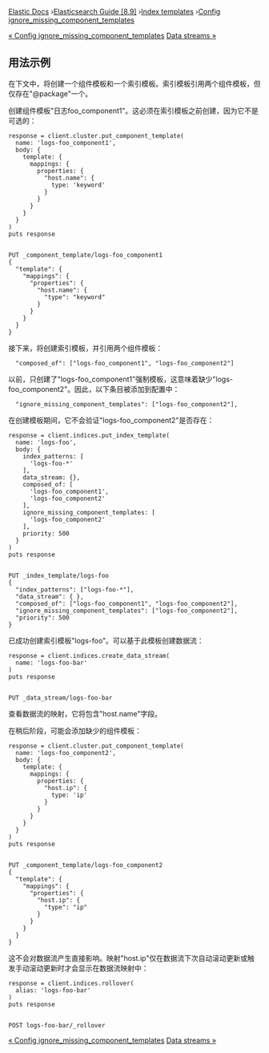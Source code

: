 

[Elastic Docs](/guide/) ›[Elasticsearch Guide [8.9]](index.md) ›[Index
templates](index-templates.md) ›[Config
ignore_missing_component_templates](ignore_missing_component_templates.md)

[« Config
ignore_missing_component_templates](ignore_missing_component_templates.md)
[Data streams »](data-streams.md)

## 用法示例

在下文中，将创建一个组件模板和一个索引模板。索引模板引用两个组件模板，但仅存在"@package"一个。

创建组件模板"日志foo_component1"。这必须在索引模板之前创建，因为它不是可选的：

    
    
    response = client.cluster.put_component_template(
      name: 'logs-foo_component1',
      body: {
        template: {
          mappings: {
            properties: {
              "host.name": {
                type: 'keyword'
              }
            }
          }
        }
      }
    )
    puts response
    
    
    PUT _component_template/logs-foo_component1
    {
      "template": {
        "mappings": {
          "properties": {
            "host.name": {
              "type": "keyword"
            }
          }
        }
      }
    }

接下来，将创建索引模板，并引用两个组件模板：

    
    
      "composed_of": ["logs-foo_component1", "logs-foo_component2"]

以前，只创建了"logs-foo_component1"强制模板，这意味着缺少"logs-foo_component2"。因此，以下条目被添加到配置中：

    
    
      "ignore_missing_component_templates": ["logs-foo_component2"],

在创建模板期间，它不会验证"logs-foo_component2"是否存在：

    
    
    response = client.indices.put_index_template(
      name: 'logs-foo',
      body: {
        index_patterns: [
          'logs-foo-*'
        ],
        data_stream: {},
        composed_of: [
          'logs-foo_component1',
          'logs-foo_component2'
        ],
        ignore_missing_component_templates: [
          'logs-foo_component2'
        ],
        priority: 500
      }
    )
    puts response
    
    
    PUT _index_template/logs-foo
    {
      "index_patterns": ["logs-foo-*"],
      "data_stream": { },
      "composed_of": ["logs-foo_component1", "logs-foo_component2"],
      "ignore_missing_component_templates": ["logs-foo_component2"],
      "priority": 500
    }

已成功创建索引模板"logs-foo"。可以基于此模板创建数据流：

    
    
    response = client.indices.create_data_stream(
      name: 'logs-foo-bar'
    )
    puts response
    
    
    PUT _data_stream/logs-foo-bar

查看数据流的映射，它将包含"host.name"字段。

在稍后阶段，可能会添加缺少的组件模板：

    
    
    response = client.cluster.put_component_template(
      name: 'logs-foo_component2',
      body: {
        template: {
          mappings: {
            properties: {
              "host.ip": {
                type: 'ip'
              }
            }
          }
        }
      }
    )
    puts response
    
    
    PUT _component_template/logs-foo_component2
    {
      "template": {
        "mappings": {
          "properties": {
            "host.ip": {
              "type": "ip"
            }
          }
        }
      }
    }

这不会对数据流产生直接影响。映射"host.ip"仅在数据流下次自动滚动更新或触发手动滚动更新时才会显示在数据流映射中：

    
    
    response = client.indices.rollover(
      alias: 'logs-foo-bar'
    )
    puts response
    
    
    POST logs-foo-bar/_rollover

[« Config
ignore_missing_component_templates](ignore_missing_component_templates.md)
[Data streams »](data-streams.md)
